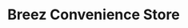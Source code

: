 ---
title: "Breez Convenience Store"
url: /felixstowe/breez-convenience-store/
shop: convenience
---